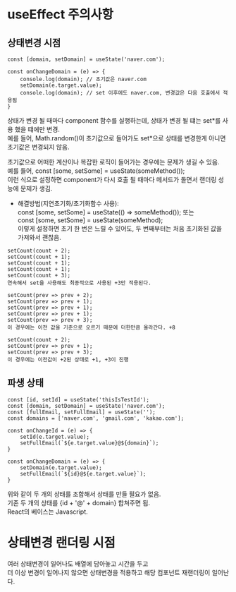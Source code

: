 # useEffect 주의사항

## 상태변경 시점
```
const [domain, setDomain] = useState('naver.com');

const onChangeDomain = (e) => {
    console.log(domain); // 초기값은 naver.com
    setDomain(e.target.value);
    console.log(domain); // set 이후에도 naver.com, 변경값은 다음 호출에서 적용됨
}
```
상태가 변경 될 때마다 component 함수를 실행하는데, 상태가 변경 될 떄는 set\*를 사용 했을 떄에만 변경.  
예를 들어, Math.random()이 초기값으로 들어가도 set\*으로 상태를 변경한게 아니면 초기값은 변경되지 않음.

초기값으로 어떠한 계산이나 복잡한 로직이 들어가는 경우에는 문제가 생길 수 있음.  
예를 들어, const [some, setSome] = useState(someMethod());  
이런 식으로 설정하면 component가 다시 호출 될 때마다 메서드가 돌면서 랜더링 성능에 문제가 생김.  
- 해결방법(지연초기화/초기화함수 사용):  
const [some, setSome] = useState(() => someMethod()); 또는  
const [some, setSome] = useState(someMethod);  
이렇게 설정하면 초기 한 번은 느릴 수 있어도, 두 번째부터는 처음 초기화된 값을 가져와서 괜찮음.

```
setCount(count + 2);
setCount(count + 1);
setCount(count + 1);
setCount(count + 1);
setCount(count + 3);
연속해서 set을 사용해도 최종적으로 사용된 +3만 적용된다.

setCount(prev => prev + 2);
setCount(prev => prev + 1);
setCount(prev => prev + 1);
setCount(prev => prev + 1);
setCount(prev => prev + 3);
이 경우에는 이전 값을 기준으로 오르기 때문에 더한만큼 올라간다. +8

setCount(count + 2);
setCount(prev => prev + 1);
setCount(prev => prev + 3);
이 경우에는 이전값이 +2된 상태로 +1, +3이 진행
```


## 파생 상태
```
const [id, setId] = useState('thisIsTestId');
const [domain, setDomain] = useState('naver.com');
const [fullEmail, setFullEmail] = useState('');
const domains = ['naver.com', 'gmail.com', 'kakao.com'];

const onChangeId = (e) => {
    setId(e.target.value);
    setFullEmail(`${e.target.value}@${domain}`);
}

const onChangeDomain = (e) => {
    setDomain(e.target.value);
    setFullEmail(`${id}@${e.target.value}`);
}
```
위와 같이 두 개의 상태를 조합해서 상태를 만들 필요가 없음.  
기존 두 개의 상태를 {id + '@' + domain} 합쳐주면 됨.  
React의 베이스는 Javascript.

# 상태변경 랜더링 시점
여러 상태변경이 일어나도 배열에 담아놓고 시간을 두고  
더 이상 변경이 일어나지 않으면 상태변경을 적용하고 해당 컴포넌트 재랜더링이 일어난다.